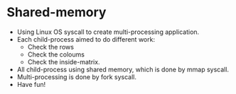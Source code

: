 # Shared-memory
* Using Linux OS syscall to create multi-processing application.
* Each child-process aimed to do different work:
  * Check the rows
  * Check the coloums
  * Check the inside-matrix.
* All child-process using shared memory, which is done by mmap syscall.
* Multi-processing is done by fork syscall.
* Have fun!
